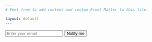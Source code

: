 ```yaml
---
# Feel free to add content and custom Front Matter to this file.

layout: default
---
```



<form name="signup-for-updates" method="POST" action="/signup_request">
  <input type="hidden" name="form-name" value="signup-for-updates">
  <input aria-label="Email" type="email" name="email" placeholder="Enter your email">
  <button type="submit">Notify me</button>
</form>
